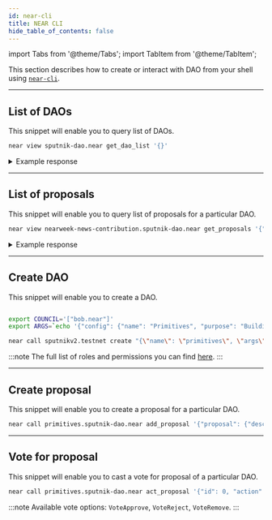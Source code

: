 ```yaml
---
id: near-cli
title: NEAR CLI
hide_table_of_contents: false
---
```


import Tabs from '@theme/Tabs';
import TabItem from '@theme/TabItem';

This section describes how to create or interact with DAO from your shell using [`near-cli`](../../../4.tools/cli.md).

---

## List of DAOs

This snippet will enable you to query list of DAOs.

```bash
near view sputnik-dao.near get_dao_list '{}'
```

<details>
<summary>Example response</summary>
<p>

```bash
[
  'ref-finance.sputnik-dao.near'
  'gaming-dao.sputnik-dao.near',
  ...
]
```

</p>

</details>

---

## List of proposals

This snippet will enable you to query list of proposals for a particular DAO.

```bash
near view nearweek-news-contribution.sputnik-dao.near get_proposals '{"from_index": 9262, "limit": 2}'
```

<details>
<summary>Example response</summary>
<p>

```bash
[
  {
    id: 9262,
    proposer: 'pasternag.near',
    description: 'NEAR, a top non-EVM blockchain, has gone live on Router’s Testnet Mandara. With Router Nitro, our flagship dApp, users in the NEAR ecosystem can now transfer test tokens to and from NEAR onto other supported chains. $$$$https://twitter.com/routerprotocol/status/1727732303491961232',
    kind: {
      Transfer: {
        token_id: '',
        receiver_id: 'pasternag.near',
        amount: '500000000000000000000000',
        msg: null
      }
    },
    status: 'Approved',
    vote_counts: { council: [ 1, 0, 0 ] },
    votes: { 'brzk-93444.near': 'Approve' },
    submission_time: '1700828277659425683'
  },
  {
    id: 9263,
    proposer: 'fittedn.near',
    description: 'How to deploy BOS component$$$$https://twitter.com/BitkubAcademy/status/1728003163318563025?t=PiN6pwS380T1N4JuQXSONA&s=19',
    kind: {
      Transfer: {
        token_id: '',
        receiver_id: 'fittedn.near',
        amount: '500000000000000000000000',
        msg: null
      }
    },
    status: 'InProgress',
    vote_counts: { 'Whitelisted Members': [ 1, 0, 0 ] },
    votes: { 'trendheo.near': 'Approve' },
    submission_time: '1700832601849419123'
  }
]
```

</p>

</details>

---

## Create DAO

This snippet will enable you to create a DAO.

```bash

export COUNCIL='["bob.near"]'
export ARGS=`echo '{"config": {"name": "Primitives", "purpose": "Building primitives on NEAR", "metadata":""}, "policy": '$COUNCIL'}' | base64`

near call sputnikv2.testnet create "{\"name\": \"primitives\", \"args\": \"$ARGS\"}" --accountId bob.near --amount 6 --gas 150000000000000
```

:::note
The full list of roles and permissions you can find [here](https://github.com/near-daos/sputnik-dao-contract#roles-and-permissions).
:::

---

## Create proposal

This snippet will enable you to create a proposal for a particular DAO.

```bash
near call primitives.sputnik-dao.near add_proposal '{"proposal": {"description": "My first proposal$$$$https://docs.near.org/", "kind": { "Transfer": {"token_id": "", "receiver_id": "bob.near", "amount": "10000000000000000000000000"}}}}'  --deposit 0.1 --gas 300000000000000 --accountId bob.near
```

---

## Vote for proposal

This snippet will enable you to cast a vote for proposal of a particular DAO.

```bash
near call primitives.sputnik-dao.near act_proposal '{"id": 0, "action": "VoteApprove"}' --gas 300000000000000 --accountId bob.near
```

:::note
Available vote options: `VoteApprove`, `VoteReject`, `VoteRemove`.
:::

